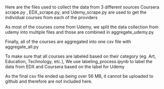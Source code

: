 Here are the files used to collect the data from 3 different sources
Coursera scrape.py , EDX_scrape.py, and Udemy_scrape.py are used to get the individual courses 
from each of the providers

As most of the courses come from Udemy, we split the data collection from udemy into multiple files and 
those are combined in aggregate_udemy.py

Finally, all of the courses are aggregated into one csv file with aggregate_all.py

To make sure that all courses are labeled based on their category (eg. Art, Education, Technology, etc.),
We use labeling_process.ipynb to label the data from EDX and Coursera based on the label for Udemy

As the final csv file ended up being over 56 MB, it cannot be uploaded to github and therefore are not included
here. 
